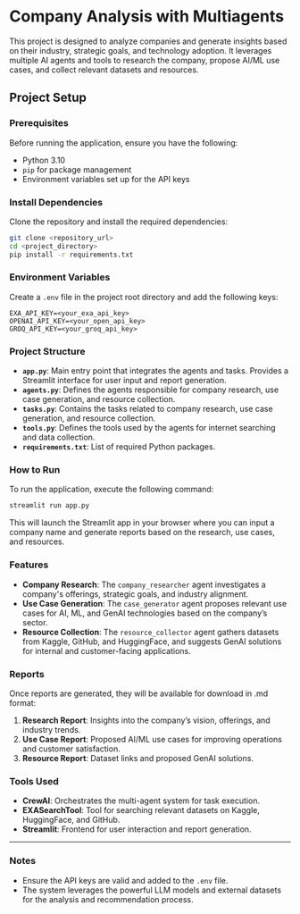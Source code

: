# Company Analysis with Multiagents

This project is designed to analyze companies and generate insights based on their industry, strategic goals, and technology adoption. It leverages multiple AI agents and tools to research the company, propose AI/ML use cases, and collect relevant datasets and resources.

## Project Setup

### Prerequisites
Before running the application, ensure you have the following:

- Python 3.10
- `pip` for package management
- Environment variables set up for the API keys

### Install Dependencies

Clone the repository and install the required dependencies:

```bash
git clone <repository_url>
cd <project_directory>
pip install -r requirements.txt
```

### Environment Variables

Create a `.env` file in the project root directory and add the following keys:

```
EXA_API_KEY=<your_exa_api_key>
OPENAI_API_KEY=<your_open_api_key>
GROQ_API_KEY=<your_groq_api_key>
```

### Project Structure

- **`app.py`**: Main entry point that integrates the agents and tasks. Provides a Streamlit interface for user input and report generation.
- **`agents.py`**: Defines the agents responsible for company research, use case generation, and resource collection.
- **`tasks.py`**: Contains the tasks related to company research, use case generation, and resource collection.
- **`tools.py`**: Defines the tools used by the agents for internet searching and data collection.
- **`requirements.txt`**: List of required Python packages.

### How to Run

To run the application, execute the following command:

```bash
streamlit run app.py
```

This will launch the Streamlit app in your browser where you can input a company name and generate reports based on the research, use cases, and resources.

### Features

- **Company Research**: The `company_researcher` agent investigates a company's offerings, strategic goals, and industry alignment.
- **Use Case Generation**: The `case_generator` agent proposes relevant use cases for AI, ML, and GenAI technologies based on the company’s sector.
- **Resource Collection**: The `resource_collector` agent gathers datasets from Kaggle, GitHub, and HuggingFace, and suggests GenAI solutions for internal and customer-facing applications.

### Reports

Once reports are generated, they will be available for download in .md format:
1. **Research Report**: Insights into the company’s vision, offerings, and industry trends.
2. **Use Case Report**: Proposed AI/ML use cases for improving operations and customer satisfaction.
3. **Resource Report**: Dataset links and proposed GenAI solutions.

### Tools Used

- **CrewAI**: Orchestrates the multi-agent system for task execution.
- **EXASearchTool**: Tool for searching relevant datasets on Kaggle, HuggingFace, and GitHub.
- **Streamlit**: Frontend for user interaction and report generation.

---

### Notes

- Ensure the API keys are valid and added to the `.env` file.
- The system leverages the powerful LLM models and external datasets for the analysis and recommendation process.